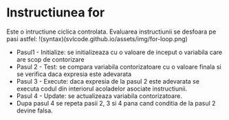 # Instructiunea for
Este o intructiune ciclica controlata. Evaluarea instructiunii se desfoara pe pasi astfel:
!(syntax)(svlcode.github.io/assets/img/for-loop.png)

- Pasul1 - Initialize: se initializeaza cu o valoare de inceput o variabila care are scop de contorizare
- Pasul 2 - Test: se compara variabila contorizatoare cu o valoare finala si se verifica daca expresia este adevarata
- Pasul 3 - Execute: daca expresia de la pasul 2 este adevarata se executa codul din interiorul acoladelor asociate instructiunii.
- Pasul 4 - Update: se actualizeaza variabila contorizatoare.
- Dupa pasul 4 se repeta pasii 2, 3 si 4 pana cand conditia de la pasul 2 devine falsa. 
